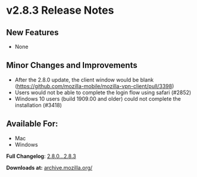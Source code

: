 # v2.8.3 Release Notes

## New Features
 - None

## Minor Changes and Improvements
- After the 2.8.0 update, the client window would be blank (https://github.com/mozilla-mobile/mozilla-vpn-client/pull/3398)
- Users would not be able to complete the login flow using safari (#2852)
- Windows 10 users (build 1909.00 and older) could not complete the installation (#3418)

## Available For:
- Mac
- Windows

**Full Changelog**: [2.8.0...2.8.3](https://github.com/mozilla-mobile/mozilla-vpn-client/compare/v2.8.0...v2.8.3)


**Downloads at:**  [archive.mozilla.org/](https://archive.mozilla.org/pub/vpn/releases/2.8.3/)